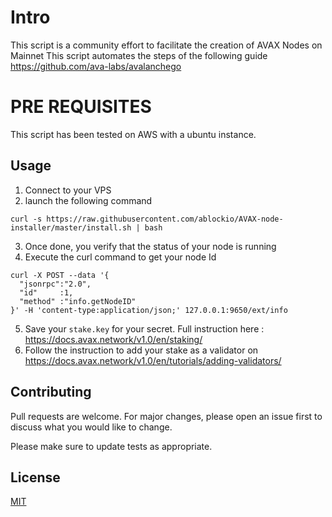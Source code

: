 # Intro

This script is a community effort to facilitate the creation of AVAX Nodes on Mainnet
This script automates the steps of the following guide https://github.com/ava-labs/avalanchego


# PRE REQUISITES

This script has been tested on AWS with a ubuntu instance.

## Usage

  1. Connect to your VPS
  2. launch the following command
```shell
curl -s https://raw.githubusercontent.com/ablockio/AVAX-node-installer/master/install.sh | bash
```
  3. Once done, you verify that the status of your node is running
  4. Execute the curl command to get your node Id
```shell
curl -X POST --data '{
  "jsonrpc":"2.0",
  "id"     :1,
  "method" :"info.getNodeID"
}' -H 'content-type:application/json;' 127.0.0.1:9650/ext/info
```
  5. Save your `stake.key` for your secret. Full instruction here : https://docs.avax.network/v1.0/en/staking/
  6. Follow the instruction to add your stake as a validator on https://docs.avax.network/v1.0/en/tutorials/adding-validators/


## Contributing
Pull requests are welcome. For major changes, please open an issue first to discuss what you would like to change.

Please make sure to update tests as appropriate.

## License
[MIT](https://choosealicense.com/licenses/mit/)
